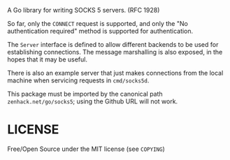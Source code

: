A Go library for writing SOCKS 5 servers. (RFC 1928)

So far, only the `CONNECT` request is supported, and only the "No
authentication required" method is supported for authentication.

The `Server` interface is defined to allow different backends to be
used for establishing connections. The message marshalling is also
exposed, in the hopes that it may be useful.

There is also an example server that just makes connections from the
local machine when servicing requests in `cmd/socks5d`.

This package must be imported by the canonical path 
`zenhack.net/go/socks5`; using the Github URL will not work.

# LICENSE

Free/Open Source under the MIT license (see `COPYING`)
